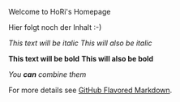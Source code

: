 Welcome to HoRi's Homepage

Hier folgt noch der Inhalt :-)

*This text will be italic*
_This will also be italic_

**This text will be bold**
__This will also be bold__

_You **can** combine them_

For more details see [GitHub Flavored Markdown](https://guides.github.com/features/mastering-markdown/).

